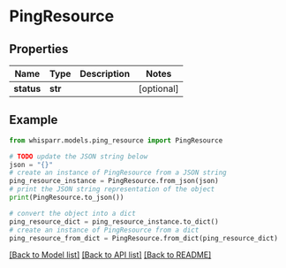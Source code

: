 # PingResource


## Properties

Name | Type | Description | Notes
------------ | ------------- | ------------- | -------------
**status** | **str** |  | [optional] 

## Example

```python
from whisparr.models.ping_resource import PingResource

# TODO update the JSON string below
json = "{}"
# create an instance of PingResource from a JSON string
ping_resource_instance = PingResource.from_json(json)
# print the JSON string representation of the object
print(PingResource.to_json())

# convert the object into a dict
ping_resource_dict = ping_resource_instance.to_dict()
# create an instance of PingResource from a dict
ping_resource_from_dict = PingResource.from_dict(ping_resource_dict)
```
[[Back to Model list]](../README.md#documentation-for-models) [[Back to API list]](../README.md#documentation-for-api-endpoints) [[Back to README]](../README.md)


